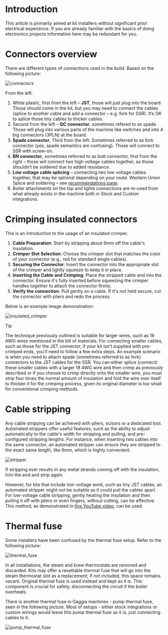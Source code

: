 # Introduction

This article is primarily aimed at kit installers without significant prior electrical experience. If you are already familiar with the basics of doing electronics projects information here may be redundant for you.

# Connectors overview

There are different types of connections used in the build. Based on the following picture:

![connectors](https://github.com/kozikow/gaggiuino.github.io/assets/722866/cba29dc6-3a60-4bd5-a2c1-92f5cc4c08e2)

From the left:
1. White plastic, first from the left – **JST**, those will just plug into the board. Those should come in the kit, but you may need to connect the cables (splice to another cable and add a connector – e.g. fork for SSR). It’s OK to splice those tiny cables to thicker cables.
2. Second from the left – **QC connector**, sometimes refered to as spade. Those will plug into various parts of the machine like switches and into 4 big connectors (3PLN) at the board.
3. **Spade connector**, Third from the left. Sometimes referred to as fork connector (yes, spade semantics are confusing). Those will connect to SSR with screw-on.
4. **BN connector**, sometimes referred to as butt connector, first from the right – those will connect two high voltage cables together, as those shouldn’t be soldered due to added resistance.
5. **Low voltage cable splicing** – connecting two low voltage cables together, that may be optional depending on your route. Western Union Splice and soldering – see [recommendations page](learning-sources.md).
6. Boiler attachments on the top and lights connections are re-used from what already exists in the machine both in Stock and Custom integrations. 

# Crimping insulated connectors

This is an introduction to the usage of an insulated crimper.

1. **Cable Preparation**: Start by stripping about 6mm off the cable's insulation.
2. **Crimper Slot Selection**: Choose the crimper slot that matches the color of your connector (e.g., red for standard single cables).
3. **Securing the Connector**: Insert the connector into the appropriate slot of the crimper and lightly squeeze to keep it in place.
4. **Inserting the Cable and Crimping**: Place the stripped cable end into the connector. Ensure it's fully inserted before squeezing the crimper handles together to attach the connector firmly.
5. **Verify the connection**: Pull gently on a cable. If it's not held secure, cut the connector with pliers and redo the process.

Below is an example image demonstration:

![insulated_crimper](https://github.com/kozikow/gaggiuino.github.io/assets/722866/5e3d69f1-0079-4ed0-954c-e3c70947c44a)

> [!Tip]
> The technique previously outlined is suitable for larger wires, such as 18 AWG wires mentioned in the bill of materials. For connecting smaller cables, such as those for the JST connector, if your kit isn't supplied with pre-crimped ends, you'll need to follow a few extra steps. An example scenario is when you need to attach spade (sometimes referred to as fork) connectors to the JST cables for the SSR. You can either splice (connect) these smaller cables with a larger 18 AWG wire and then crimp as previously described or if you choose to crimp directly onto the smaller wire, you must strip four times the normal amount of insulation and fold the wire over itself to thicken it for the crimping process, given its original diameter is too small for conventional crimping methods.

# Cable stripping

Any cable stripping can be achieved with pliers, scisors or a dedicated tool.  Automated strippers offer useful features, such as the ability to adjust automatically to the cable's width for stripping and pulling, and pre-configured stripping lengths. For instance, when inserting two cables into the same connector, an automated stripper can ensure they are stripped to the exact same length, like 6mm, which is highly convenient.

![stripper](https://github.com/kozikow/gaggiuino.github.io/assets/722866/1950fd54-5f0d-4bfd-86a4-880c2beb114d)

If stripping ever results in any metal strands coming off with the insulation, trim the end and strip again. 

However, for kits that include low-voltage work, such as tiny JST cables, an automated stripper might not be suitable as it could pull the cables apart. For low-voltage cable stripping, gently heating the insulation and then pulling it off with pliers or even fingers, without cutting, can be effective. This method, as demonstrated in [this YouTube video](https://www.youtube.com/watch?v=n5o2drU65UM), can be used.

# Thermal fuse

Some installers have been confused by the thermal fuse setup. Refer to the following picture: 

![thermal_fuse](https://github.com/kozikow/gaggiuino.github.io/assets/722866/61aa30f3-7940-4a39-afdb-e8e586c7de15)

In all installations, the steam and brew thermostats are removed and discarded. Kits may offer a resettable thermal fuse that will go into the steam thermostat slot as a replacement; if not included, this space remains vacant. Original thermal fuse is used instead and kept as it is. This component is crucial for safety, disconnecting the circuit if the boiler overheats.

There is another thermal fuse in Gaggia machines - pump thermal fuse, seen in the following picture. Most of setups - either stock integrations or custom wirings would leave this pump thermal fuse as it is, just connecting cables to it.


![pump_thermal_fuse](https://github.com/kozikow/gaggiuino.github.io/assets/722866/9f71d390-a802-4d49-851b-3ccfa03b4536)

